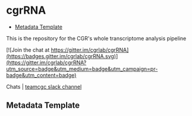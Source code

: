 cgrRNA
================

-   [Metadata Template](#metadata-template)

This is the repository for the CGR's whole transcriptome analysis pipeline

[![Join the chat at https://gitter.im/cgrlab/cgrRNA](https://badges.gitter.im/cgrlab/cgrRNA.svg)](https://gitter.im/cgrlab/cgrRNA?utm_source=badge&utm_medium=badge&utm_campaign=pr-badge&utm_content=badge)

Chats | [teamcgc slack channel](https://teamcgc.slack.com/messages/cgr_rna/)

Metadata Template
-----------------
